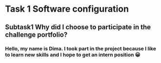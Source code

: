 # Task 1 Software configuration
## Subtask1 Why did I choose to participate in the challenge portfolio?
### Hello, my name is Dima. I took part in the project because I like to learn new skills and I hope to get an intern position 😀

